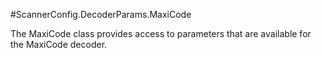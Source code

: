 #ScannerConfig.DecoderParams.MaxiCode

The MaxiCode class provides access to parameters that are available
 for the MaxiCode decoder.

